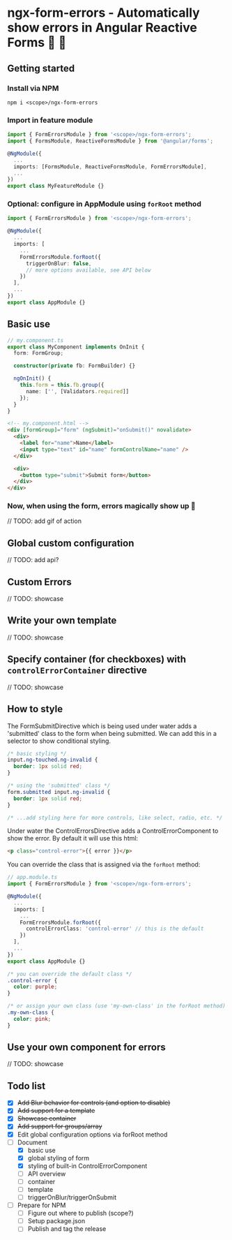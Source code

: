 # ngx-form-errors - Automatically show errors in Angular Reactive Forms 🎩 🎉

## Getting started

### Install via NPM

`npm i <scope>/ngx-form-errors`

### Import in feature module

```typescript
import { FormErrorsModule } from '<scope>/ngx-form-errors';
import { FormsModule, ReactiveFormsModule } from '@angular/forms';

@NgModule({
  ...
  imports: [FormsModule, ReactiveFormsModule, FormErrorsModule],
  ...
})
export class MyFeatureModule {}
```

### Optional: configure in AppModule using `forRoot` method

```typescript
import { FormErrorsModule } from '<scope>/ngx-form-errors';

@NgModule({
  ...
  imports: [
    ...
    FormErrorsModule.forRoot({
      triggerOnBlur: false,
      // more options available, see API below
    })
  ],
  ...
})
export class AppModule {}
```

## Basic use

```typescript
// my.component.ts
export class MyComponent implements OnInit {
  form: FormGroup;

  constructor(private fb: FormBuilder) {}

  ngOnInit() {
    this.form = this.fb.group({
      name: ['', [Validators.required]]
    });
  }
}
```

```html
<!-- my.component.html -->
<div [formGroup]="form" (ngSubmit)="onSubmit()" novalidate>
  <div>
    <label for="name">Name</label>
    <input type="text" id="name" formControlName="name" />
  </div>

  <div>
    <button type="submit">Submit form</button>
  </div>
</div>
```

### Now, when using the form, errors magically show up 🦄

// TODO: add gif of action

## Global custom configuration

// TODO: add api?

## Custom Errors

// TODO: showcase

## Write your own template

// TODO: showcase

## Specify container (for checkboxes) with `controlErrorContainer` directive

// TODO: showcase

## How to style

The FormSubmitDirective which is being used under water adds a 'submitted' class to the form when being submitted. We can add this in a selector to show conditional styling.

```css
/* basic styling */
input.ng-touched.ng-invalid {
  border: 1px solid red;
}

/* using the 'submitted' class */
form.submitted input.ng-invalid {
  border: 1px solid red;
}

/* ...add styling here for more controls, like select, radio, etc. */
```

Under water the ControlErrorsDirective adds a ControlErrorComponent to show the error. By default it will use this html:

```html
<p class="control-error">{{ error }}</p>
```

You can override the class that is assigned via the `forRoot` method:

```typescript
// app.module.ts
import { FormErrorsModule } from '<scope>/ngx-form-errors';

@NgModule({
  ...
  imports: [
    ...
    FormErrorsModule.forRoot({
      controlErrorClass: 'control-error' // this is the default
    })
  ],
  ...
})
export class AppModule {}
```

```css
/* you can override the default class */
.control-error {
  color: purple;
}

/* or assign your own class (use 'my-own-class' in the forRoot method) */
.my-own-class {
  color: pink;
}
```

## Use your own component for errors

// TODO: showcase

## Todo list

- [x] ~~Add Blur behavior for controls (and option to disable)~~
- [x] ~~Add support for a template~~
- [x] ~~Showcase container~~
- [x] ~~Add support for groups/array~~
- [x] Edit global configuration options via forRoot method
- [ ] Document
  - [x] basic use
  - [x] global styling of form
  - [x] styling of built-in ControlErrorComponent
  - [ ] API overview
  - [ ] container
  - [ ] template
  - [ ] triggerOnBlur/triggerOnSubmit
- [ ] Prepare for NPM
  - [ ] Figure out where to publish (scope?)
  - [ ] Setup package.json
  - [ ] Publish and tag the release
